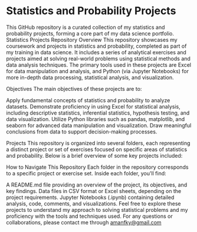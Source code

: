 # Statistics and Probability Projects
This GitHub repository is a curated collection of my statistics and probability projects, forming a core part of my data science portfolio.
Statistics Projects Repository
Overview
This repository showcases my coursework and projects in statistics and probability, completed as part of my training in data science. It includes a series of analytical exercises and projects aimed at solving real-world problems using statistical methods and data analysis techniques. The primary tools used in these projects are Excel for data manipulation and analysis, and Python (via Jupyter Notebooks) for more in-depth data processing, statistical analysis, and visualization.

Objectives
The main objectives of these projects are to:


Apply fundamental concepts of statistics and probability to analyze datasets.
Demonstrate proficiency in using Excel for statistical analysis, including descriptive statistics, inferential statistics, hypothesis testing, and data visualization.
Utilize Python libraries such as pandas, matplotlib, and seaborn for advanced data manipulation and visualization.
Draw meaningful conclusions from data to support decision-making processes.

Projects
This repository is organized into several folders, each representing a distinct project or set of exercises focused on specific areas of statistics and probability. Below is a brief overview of some key projects included:



How to Navigate This Repository
Each folder in the repository corresponds to a specific project or exercise set. Inside each folder, you'll find:

A README.md file providing an overview of the project, its objectives, and key findings.
Data files in CSV format or Excel sheets, depending on the project requirements.
Jupyter Notebooks (.ipynb) containing detailed analysis, code, comments, and visualizations.
Feel free to explore these projects to understand my approach to solving statistical problems and my proficiency with the tools and techniques used. For any questions or collaborations, please contact me through amanfky@gmail.com
